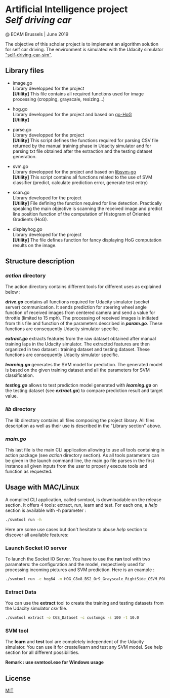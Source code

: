 # Artificial Intelligence project <br/> ***Self driving car***
@ ECAM Brussels | June 2019

The objective of this scholar project is to implement an algorithm solution for self car driving. The environment is
simulated with the Udacity simulator ["self-driving-car-sim"](https://github.com/udacity/self-driving-car-sim).

## Library files
* image.go<br/>
Library developped for the project<br/>
**[Utility]** This file contains all required functions used for image processing (cropping, grayscale, resizing...)

* hog.go<br/>
Library developped for the project and based on [go-HoG](https://github.com/satojkovic/go-HoG-sample)<br/>
**[Utility]**

* parse.go<br/>
Library developped for the project<br/>
**[Utility]** This script defines the functions required for parsing CSV file returned
by the manual training phase in Udacity simulator and for parsing txt file obtained after the extraction and the testing dataset generation.

* svm.go<br/>
Library developped for the project and based on [libsvm-go](https://www.csie.ntu.edu.tw/~cjlin/libsvm/)<br/>
**[Utility]** This script contains all functions related to the use of SVM
classifier (predict, calculate prediction error, generate test entry)

* scan.go<br/>
Library developed for the project<br/>
**[Utility]** File defining the function required for line detection. Practically speaking the main objective is scanning the received image and predict line position
function of the computation of Histogram of Oriented Gradients (HoG).

* displayhog.go<br/>
Library developed for the project<br/>
**[Utility]** The file defines function for fancy displaying HoG computation results on the image.   



## Structure description
### *action* directory
The action directory contains different tools for different uses as explained below :

***drive.go*** contains all functions required for Udacity simulator (socket server) communication. It sends prediction
for steering wheel angle function of received images from centered camera and send a value for throttle (limited to
 15 mph). The processing of received images is initiated from this file and function of the parameters described in
***param.go***. These functions are consequently Udacity simulator specific.    

***extract.go*** extracts features from the raw dataset obtained after manual training laps in the Udacity simulator.
The extracted features are then organized in two dataset : training dataset and testing dataset. These functions are
consequently Udacity simulator specific.  

***learning.go*** generates the SVM model for prediction. The generated model is based on the given training dataset and
all the parameters for SVM classification.

***testing.go*** allows to test prediction model generated with ***learning.go*** on the testing dataset (see
***extract.go***) to compare prediction result and target value.


### *lib* directory   
The lib directory contains all files composing the project library. All files description as well as their use is
described in the "Library section" above.

### *main.go*
This last file is the main CLI application allowing to use all tools containing in action package (see *action*
directory section). As all tools parameters can be given in the launch command line, the main.go file parses in
the first instance all given inputs from the user to properly execute tools and function as requested.

 ## Usage with MAC/Linux 
A compiled CLI application, called svmtool, is downloadable on the release section. It offers 4 tools: extract, run, learn and test. For each one, a *help* section is available with -h parameter :
```bash
./svmtool run -h
```

Here are some use cases but don't hesitate to abuse *help* section to discover all available features:

### Launch Socket IO server
To launch the Socket IO Server. You have to use the **run** tool with two paramaters: the configuration and the model, respectively used for processing incoming pictures and SVM prediction. Here is an example :

```bash
./svmtool run -c hog64 -m HOG_C8x8_BS2_Or9_Grayscale_RightSide_CSVM_POLY3.model
```
### Extract Data
You can use the **extract** tool to create the  training and testing datasets from the Udacity simulator *csv* file.

```bash
./svmtool extract -o CGS_Dataset -c customgs -s 100 -t 10.0
```

### SVM tool

The **learn** and **test** tool are completely independent of the Udacity simulator. You can use it for create/learn and test any SVM model.
See help section for all different possibilities.

**Remark : use svmtool.exe for Windows usage**

## License
[MIT](https://choosealicense.com/licenses/mit/)
